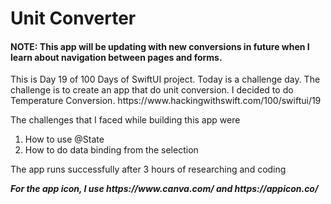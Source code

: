 <h1> Unit Converter </h1>
<h4> NOTE: This app will be updating with new conversions in future when I learn about navigation between pages and forms. </h4>
<p> This is Day 19 of 100 Days of SwiftUI project. Today is a challenge day. 
The challenge is to create an app that do unit conversion. I decided to do Temperature Conversion. 
https://www.hackingwithswift.com/100/swiftui/19
</p>
<p> The challenges that I faced while building this app were 
<ol>
<li> How to use @State </li>
<li> How to do data binding from the selection </li> 
</ol> 
<p> The app runs successfully after 3 hours of researching and coding </p>
<p><i><b> For the app icon, I use https://www.canva.com/ and https://appicon.co/ </b></i></p>
